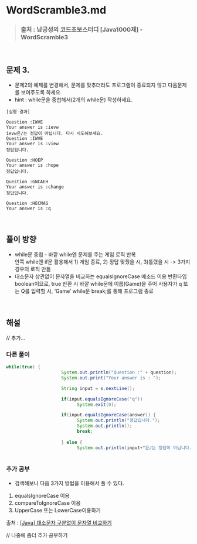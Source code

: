 # WordScramble3.md

>  ### 출처 : 남궁성의 코드초보스터디 [Java1000제] - WordScramble3

<br>

## 문제 3.

- 문제2의 예제를 변경해서, 문제를 맞추더라도 프로그램이 종료되지 않고 다음문제를 보여주도록 하세요.
- hint : while문을 중첩해서(2개의 while문) 작성하세요.

```
[실행 결과]

Question :IWVE
Your answer is :ievw
ievw은/는 정답이 아닙니다. 다시 시도해보세요.
Question :IWVE
Your answer is :view
정답입니다.

Question :HOEP
Your answer is :hope
정답입니다.

Question :GNCAEH
Your answer is :change
정답입니다.

Question :HECNAG
Your answer is :q
```

<br>

## 풀이 방향

- while문 중첩 - 바깥 while엔 문제를 주는 게임 로직 반복  
안쪽 while엔 if문 활용해서 1) 게임 종료, 2) 정답 맞췄을 시, 3)틀렸을 시 -> 3가지 경우의 로직 만듦
- 대소문자 상관없이 문자열을 비교하는 equalsIgnoreCase 메소드 이용
반환타입 boolean이므로, true 반환 시 바깥 while문에 이름(Game)을 주어 사용자가 q 또는 Q를 입력할 시, ‘Game’ while문 break;를 통해 프로그램 종료

<br>

## 해설

// 추가...

### 다른 풀이

```java
while(true) {
                     System.out.println("Question :" + question);
                     System.out.print("Your answer is : "); 

                     String input = s.nextLine();

                     if(input.equalsIgnoreCase("q"))
                           System.exit(0);

                     if(input.equalsIgnoreCase(answer)) {
                           System.out.println("정답입니다.");
                           System.out.println();
                           break;
                           
                     } else {
                           System.out.println(input+"은/는 정답이 아닙니다. 다시 시도해보세요.");      
                    
```




### 추가 공부

- 검색해보니 다음 3가지 방법을 이용해서 풀 수 있다.
1. equalsIgnoreCase 이용
2. compareToIgnoreCase 이용 
3. UpperCase 또는 LowerCase이용하기

출처 : [[Java] 대소문자 구분없이 문자열 비교하기](https://hianna.tistory.com/557)

// 나중에 좀더 추가 공부하기